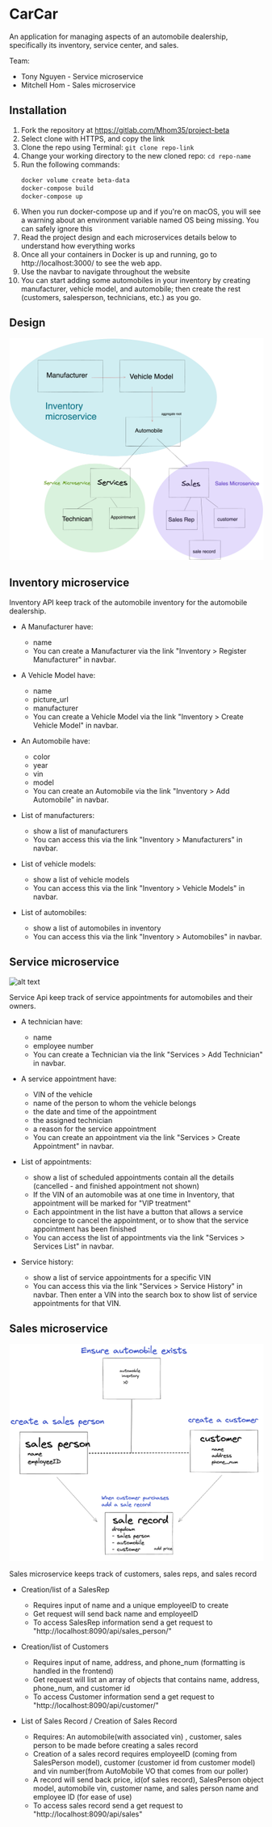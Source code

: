 # CarCar
An application for managing aspects of an automobile dealership, specifically its inventory, service center, and sales.

Team:

* Tony Nguyen - Service microservice
* Mitchell Hom - Sales microservice

## Installation

1. Fork the repository at https://gitlab.com/Mhom35/project-beta
2. Select clone with HTTPS, and copy the link
3. Clone the repo using Terminal: `git clone repo-link`
4. Change your working directory to the new cloned repo: `cd repo-name`
5. Run the following commands:
    ```
    docker volume create beta-data
    docker-compose build
    docker-compose up
    ```
6. When you run docker-compose up and if you're on macOS, you will see a warning about an environment variable named OS being missing. You can safely ignore this
7. Read the project design and each microservices details below to understand how everything works
8. Once all your containers in Docker is up and running, go to http://localhost:3000/ to see the web app.
9. Use the navbar to navigate throughout the website
10. You can start adding some automobiles in your inventory by creating manufacturer, vehicle model, and automobile; then create the rest (customers, salesperson, technicians, etc.) as you go.

## Design

![alt text](assets/fulldesign.png)

## Inventory microservice

Inventory API keep track of the automobile inventory for the automobile dealership.

* A Manufacturer have:
    - name
    - You can create a Manufacturer via the link "Inventory > Register Manufacturer" in navbar.

* A Vehicle Model have:
    - name
    - picture_url
    - manufacturer
    - You can create a Vehicle Model via the link "Inventory > Create Vehicle Model" in navbar.

* An Automobile have:
    - color
    - year
    - vin
    - model
    - You can create an Automobile via the link "Inventory > Add Automobile" in navbar.

* List of manufacturers:
    - show a list of manufacturers
    - You can access this via the link "Inventory > Manufacturers" in navbar.

* List of vehicle models:
    - show a list of vehicle models
    - You can access this via the link "Inventory > Vehicle Models" in navbar.

* List of automobiles:
    - show a list of automobiles in inventory
    - You can access this via the link "Inventory > Automobiles" in navbar.

## Service microservice

![alt text](assets/Full-Service-model.png)

Service Api keep track of service appointments for automobiles and their owners.

* A technician have:
    - name
    - employee number
    - You can create a Technician via the link "Services > Add Technician" in navbar.

* A service appointment have:
    - VIN of the vehicle
    - name of the person to whom the vehicle belongs
    - the date and time of the appointment
    - the assigned technician
    - a reason for the service appointment
    - You can create an appointment via the link "Services > Create Appointment" in navbar.

* List of appointments:
    - show a list of scheduled appointments contain all the details (cancelled  - and finished appointment not shown)
    - If the VIN of an automobile was at one time in Inventory, that appointment will be marked for "VIP treatment"
    - Each appointment in the list have a button that allows a service concierge to cancel the appointment, or to show that the service appointment has been finished
    - You can access the list of appointments via the link "Services > Services List" in navbar.

* Service history:
    - show a list of service appointments for a specific VIN
    - You can access this via the link "Services > Service History" in navbar. Then enter a VIN into the search box to show list of service appointments for that VIN.

## Sales microservice
![alt text](assets/newSalesDesign.png)

Sales microservice keeps track of customers, sales reps, and sales record


* Creation/list of a SalesRep
    - Requires input of name and a unique employeeID to create
    - Get request will send back name and employeeID
    - To access SalesRep information send a get request to "http://localhost:8090/api/sales_person/"

* Creation/list of Customers
    - Requires input of name, address, and phone_num (formatting is handled in the frontend)
    - Get request will list an array of objects that contains name, address, phone_num, and customer id
    - To access Customer information send a get request to "http://localhost:8090/api/customer/"

* List of Sales Record / Creation of Sales Record
    - Requires: An automobile(with associated vin) , customer, sales person to be made before creating a sales record
    - Creation of a sales record requires employeeID (coming from SalesPerson model), customer (customer id from customer model) and vin number(from AutoMobile VO that comes from our poller)
    - A record will send back price, id(of sales record), SalesPerson object model, automobile vin, customer name, and sales person name and employee ID (for ease of use)
    - To access sales record send a get request to "http://localhost:8090/api/sales"
